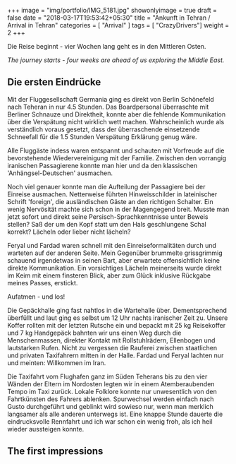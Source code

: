 +++
image = "img/portfolio/IMG_5181.jpg"
showonlyimage = true
draft = false
date = "2018-03-17T19:53:42+05:30"
title = "Ankunft in Tehran / Arrival in Tehran"
categories = [ "Arrival" ]
tags = [ "CrazyDrivers"]
weight = 2
+++

Die Reise beginnt - vier Wochen lang geht es in den Mittleren Osten. 

*The journey starts - four weeks are ahead of us exploring the Middle East.*
<!--more-->

## Die ersten Eindrücke

Mit der Fluggesellschaft Germania ging es direkt von Berlin Schönefeld nach Teheran in nur 4.5 Stunden. 
Das Boardpersonal überraschte mit Berliner Schnauze und Direktheit, konnte aber die fehlende Kommunikation über
die Verspätung nicht wirklich wett machen. Wahrscheinlich wurde als verständlich voraus gesetzt, dass der
überraschende einsetzende Schneefall für die 1.5 Stunden Verspätung Erklärung genug wäre. 

Alle Fluggäste indess waren entspannt und schauten mit Vorfreude auf die bevorstehende Wiedervereinigung mit der Familie. Zwischen den vorrangig iranischen Passagierene konnte man hier und da den klassischen 'Anhängsel-Deutschen' ausmachen. 

Noch viel genauer konnte man die Aufteilung der Passagiere bei der Einreise ausmachen. Netterweise führten Hinweisschilder in lateinischer Schrift 'foreign', die ausländischen Gäste an den richtigen Schalter. Ein wenig Nervösität machte sich schon in der Magengegend breit. Musste man jetzt sofort und direkt seine Persisch-Sprachkenntnisse unter Beweis stellen? Saß der um den Kopf statt um den Hals geschlungene Schal korrekt? Lächeln oder lieber nicht lächeln?

Feryal und Fardad waren schnell mit den Einreiseformalitäten durch und warteten auf der anderen Seite. Mein Gegenüber brummelte grissgrimmig schauend irgendetwas in seinen Bart, aber erwartete offensichtlich keine direkte Kommunikation. Ein vorsichtiges Lächeln meinerseits wurde direkt im Keim mit einem finsteren Blick, aber zum Glück inklusive Rückgabe meines Passes, erstickt. 

Aufatmen - und los!

Die Gepäckhalle ging fast nahtlos in die Wartehalle über. Dementsprechend überfüllt und laut ging es selbst um 12 Uhr nachts iranischer Zeit zu. Unsere Koffer rollten mit der letzten Rutsche ein und bepackt mit 25 kg Reisekoffer und 7 kg Handgepäck bahnten wir uns einen Weg durch die Menschenmassen, direkter Kontakt mit Rollstuhlrädern, Ellenbogen und lautstarken Rufen. Nicht zu vergessen die Rauferei zwischen staatlichen und privaten Taxifahrern mitten in der Halle. Fardad und Feryal lachten nur und meinten: Willkommen im Iran.

Die Taxifahrt vom Flughafen ganz im Süden Teherans bis zu den vier Wänden der Eltern im Nordosten legten wir in einem Atemberaubenden Tempo im Taxi zurück. Lokale Folklore konnte nur unwesentlich von den Fahrtkünsten des Fahrers ablenken. Spurwechsel werden einfach nach Gusto durchgeführt und geblinkt wird sowieso nur, wenn man merklich langsamer als alle anderen unterwegs ist. Eine knappe Stunde dauerte die eindrucksvolle Rennfahrt und ich war schon ein wenig froh, als ich heil wieder aussteigen konnte.



## The first impressions